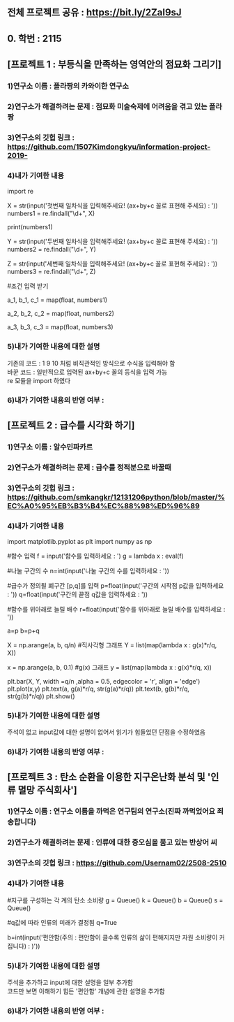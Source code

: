 ## 전체 프로젝트 공유 : https://bit.ly/2ZaI9sJ

## 0. 학번 : 2115

## [프로젝트 1 : 부등식을 만족하는 영역안의 점묘화 그리기] <br>
### 1)연구소 이름 : 폴라짱의 카와이한 연구소 <br>
### 2)연구소가 해결하려는 문제 : 점묘화 미술숙제에 어려움을 겪고 있는 폴라짱 <br>
### 3)연구소의 깃헙 링크 : https://github.com/1507Kimdongkyu/information-project-2019- <br>
### 4)내가 기여한 내용 <br>

 import re

X = str(input('첫번째 일차식을 입력해주세요! (ax+by+c 꼴로 표현해 주세요) : '))
numbers1 = re.findall("\d+", X)

print(numbers1)

Y = str(input('두번째 일차식을 입력해주세요! (ax+by+c 꼴로 표현해 주세요) : '))
numbers2 = re.findall("\d+", Y)
        
Z = str(input('세번째 일차식을 입력해주세요! (ax+by+c 꼴로 표현해 주세요) : '))
numbers3 = re.findall("\d+", Z)


#조건 입력 받기

a_1, b_1, c_1 = map(float, numbers1)

a_2, b_2, c_2 = map(float, numbers2)

a_3, b_3, c_3 = map(float, numbers3)

### 5)내가 기여한 내용에 대한 설명 <br>
기존의 코드 : 1 9 10 처럼 비직관적인 방식으로 수식을 입력해야 함 <br>
바꾼 코드 : 일반적으로 입력된 ax+by+c 꼴의 등식을 입력 가능 <br>
re 모듈을 import 하였다 <br>

### 6)내가 기여한 내용의 반영 여부 :  <br>

## [프로젝트 2 : 급수를 시각화 하기] <br>
### 1)연구소 이름 : 알수민파카르 <br>
### 2)연구소가 해결하려는 문제 : 급수를 정적분으로 바꿀때 <br>
### 3)연구소의 깃헙 링크 : https://github.com/smkangkr/12131206python/blob/master/%EC%A0%95%EB%B3%B4%EC%88%98%ED%96%89 <br>
### 4)내가 기여한 내용 <br>
import matplotlib.pyplot as plt
import numpy as np

#함수 입력
f = input('함수를 입력하세요 : ')
g = lambda x : eval(f)

#나눌 구간의 수
n=int(input('나눌 구간의 수를 입력하세요 : '))

#급수가 정의될 폐구간 [p,q]를 입력 
p=float(input('구간의 시작점 p값을 입력하세요 : '))
q=float(input('구간의 끝점 q값을 입력하세요 : '))

#함수를 위아래로 늘릴 배수
r=float(input('함수를 위아래로 늘릴 배수를 입력하세요 : '))

a=p
b=p+q

X = np.arange(a, b, q/n) #직사각형 그래프
Y = list(map(lambda x : g(x)*r/q, X))

x = np.arange(a, b, 0.1) #g(x) 그래프
y = list(map(lambda x : g(x)*r/q, x))

plt.bar(X, Y, width =q/n ,alpha = 0.5, edgecolor = 'r', align = 'edge')
plt.plot(x,y)
plt.text(a, g(a)*r/q, str(g(a)*r/q))
plt.text(b, g(b)*r/q, str(g(b)*r/q))
plt.show() <br>

### 5)내가 기여한 내용에 대한 설명 <br>
주석이 없고 input값에 대한 설명이 없어서 읽기가 힘들었던 단점을 수정하였음 <br>
### 6)내가 기여한 내용의 반영 여부 :  <br>

## [프로젝트 3 : 탄소 순환을 이용한 지구온난화 분석 및 '인류 멸망 주식회사'] <br>
### 1)연구소 이름 : 연구소 이름을 까먹은 연구팀의 연구소(진짜 까먹었어요 죄송합니다) <br>
### 2)연구소가 해결하려는 문제 : 인류에 대한 증오심을 품고 있는 반상어 씨 <br>
### 3)연구소의 깃헙 링크 : https://github.com/Usernam02/2508-2510 <br>
### 4)내가 기여한 내용 <br>
#지구를 구성하는 각 계의 탄소 소비량
g = Queue()
k = Queue()
b = Queue()
s = Queue()

#q값에 따라 인류의 미래가 결정됨
q=True             

b=int(input('편안함(주의 : 편안함이 클수록 인류의 삶이 편해지지만 자원 소비량이 커집니다) : )')) <br>
### 5)내가 기여한 내용에 대한 설명 <br>
주석을 추가하고 input에 대한 설명을 일부 추가함 <br>
코드만 보면 이해하기 힘든 '편안함' 개념에 관한 설명을 추가함 <br>
### 6)내가 기여한 내용의 반영 여부 : <br>
